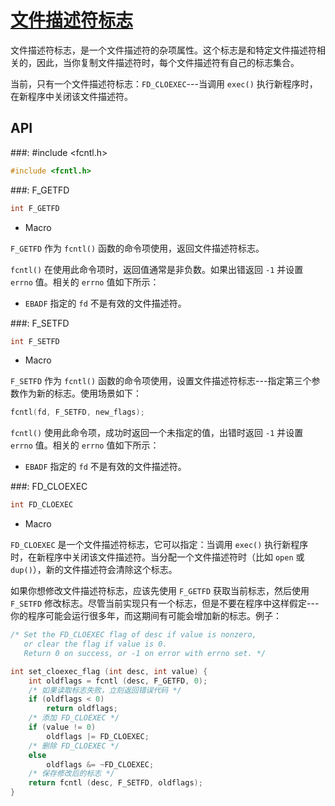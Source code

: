 # [文件描述符标志](https://www.gnu.org/software/libc/manual/html_node/Descriptor-Flags.html#Descriptor-Flags)

文件描述符标志，是一个文件描述符的杂项属性。这个标志是和特定文件描述符相关的，因此，当你复制文件描述符时，每个文件描述符有自己的标志集合。

当前，只有一个文件描述符标志：`FD_CLOEXEC`---当调用 `exec()` 执行新程序时，在新程序中关闭该文件描述符。

## API

###: #include &lt;fcntl.h&gt;

```c
#include <fcntl.h>
```

###: F_GETFD

```c
int F_GETFD
```

* Macro

`F_GETFD` 作为 `fcntl()` 函数的命令项使用，返回文件描述符标志。

`fcntl()` 在使用此命令项时，返回值通常是非负数。如果出错返回 `-1` 并设置 `errno` 值。相关的 `errno` 值如下所示：

* `EBADF` 指定的 `fd` 不是有效的文件描述符。

###: F_SETFD

```c
int F_SETFD
```

* Macro

`F_SETFD` 作为 `fcntl()` 函数的命令项使用，设置文件描述符标志---指定第三个参数作为新的标志。使用场景如下：

```c
fcntl(fd, F_SETFD, new_flags);
```

`fcntl()` 使用此命令项，成功时返回一个未指定的值，出错时返回 `-1` 并设置 `errno` 值。相关的 `errno` 值如下所示：

* `EBADF` 指定的 `fd` 不是有效的文件描述符。

###: FD_CLOEXEC

```c
int FD_CLOEXEC
```

* Macro

`FD_CLOEXEC` 是一个文件描述符标志，它可以指定：当调用 `exec()` 执行新程序时，在新程序中关闭该文件描述符。当分配一个文件描述符时（比如 `open` 或 `dup()`），新的文件描述符会清除这个标志。

如果你想修改文件描述符标志，应该先使用 `F_GETFD` 获取当前标志，然后使用 `F_SETFD` 修改标志。尽管当前实现只有一个标志，但是不要在程序中这样假定---你的程序可能会运行很多年，而这期间有可能会增加新的标志。例子：

```c
/* Set the FD_CLOEXEC flag of desc if value is nonzero,
   or clear the flag if value is 0.
   Return 0 on success, or -1 on error with errno set. */

int set_cloexec_flag (int desc, int value) {
    int oldflags = fcntl (desc, F_GETFD, 0);
    /* 如果读取标志失败，立刻返回错误代码 */
    if (oldflags < 0)
        return oldflags;
    /* 添加 FD_CLOEXEC */
    if (value != 0)
        oldflags |= FD_CLOEXEC;
    /* 删除 FD_CLOEXEC */
    else
        oldflags &= ~FD_CLOEXEC;
    /* 保存修改后的标志 */
    return fcntl (desc, F_SETFD, oldflags);
}
```